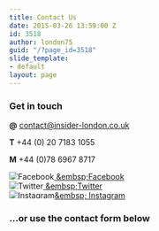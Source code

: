 ```yaml
---
title: Contact Us
date: 2015-03-26 13:59:00 Z
id: 3518
author: london75
guid: "/?page_id=3518"
slide_template:
- default
layout: page
---
```


### Get in touch

**@** [contact@insider-london.co.uk](mailto:contact@insider-london.co.uk)

**T** \+44 (0) 20 7183 1055

**M** \+44 (0)78 6967 8717


<p>
<a href="http://www.facebook.com/insiderlondon" target="_blank"><img src="/uploads/fb_icon_insider-blue_small.png" alt="Facebook" style="max-height:1em;"> &embsp;Facebook</a><br />
<a href="https://twitter.com/#!/insiderlondon" target="_blank"><img src="/uploads/twitter_icon_insider-blue_small.png" alt="Twitter" style="max-height:1em;"> &embsp;Twitter</a> <br />
<a href="https://www.instagram.com/insiderlondontours/" target="_blank"><img src="/uploads/instagram_icon_insider-blue_small.png" alt="Instagram" style="max-height:1em;">&embsp; Instagram</a> <br />
</p>

### ...or use the contact form below

